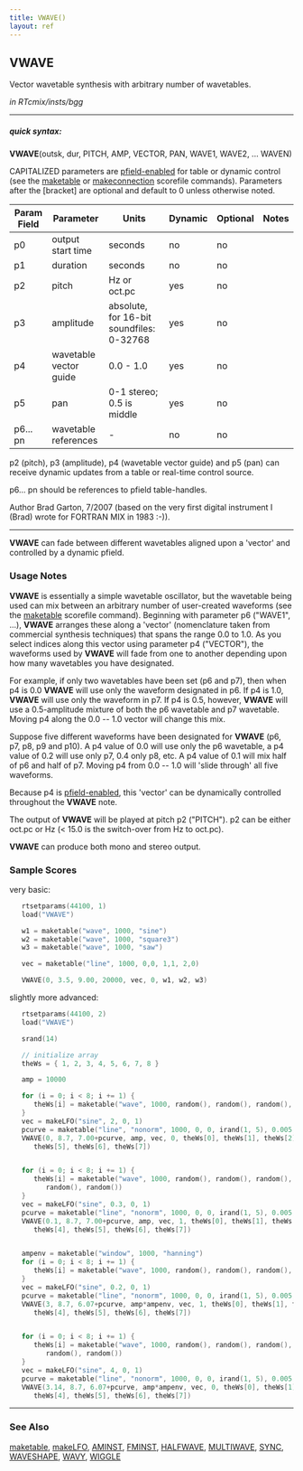 ```yaml
---
title: VWAVE()
layout: ref
---
```


## VWAVE

Vector wavetable synthesis with arbitrary number of wavetables.

*in RTcmix/insts/bgg*  
  

-----

##### quick syntax:

**VWAVE**(outsk, dur, PITCH, AMP, VECTOR, PAN, WAVE1, WAVE2, ... WAVEN)

CAPITALIZED parameters are [pfield-enabled](pfield-enabled.html) for
table or dynamic control (see the
[maketable](../scorefile/maketable.html) or
[makeconnection](../scorefile/makeconnection.html) scorefile
commands). Parameters after the \[bracket\] are optional and default to
0 unless otherwise noted.


Param Field	| Parameter | Units | Dynamic | Optional | Notes
----------- | --------- | ----- | -------- | --------- | ---------
p0 | output start time | seconds | no | no | 
p1 | duration | seconds | no | no | 
p2 | pitch | Hz or oct.pc | yes | no | 
p3 | amplitude | absolute, for 16-bit soundfiles: 0-32768 | yes | no | 
p4 | wavetable vector guide | 0.0 - 1.0 | yes | no | 
p5 | pan | 0-1 stereo; 0.5 is middle | yes | no | 
p6... pn | wavetable references | - | no | no |

   p2 (pitch), p3 (amplitude), p4 (wavetable vector guide) and p5 (pan)
   can receive dynamic updates from a table or real-time control source.

   p6... pn should be references to pfield table-handles.

   Author Brad Garton, 7/2007 (based on the very first digital instrument I (Brad)
      wrote for FORTRAN MIX in 1983 :-)).

  

-----

  
**VWAVE** can fade between different wavetables aligned upon a 'vector'
and controlled by a dynamic pfield.

### Usage Notes

**VWAVE** is essentially a simple wavetable oscillator, but the
wavetable being used can mix between an arbitrary number of user-created
waveforms (see the [maketable](../scorefile/maketable.html) scorefile
command). Beginning with parameter p6 ("WAVE1", ...), **VWAVE** arranges
these along a 'vector' (nomenclature taken from commercial synthesis
techniques) that spans the range 0.0 to 1.0. As you select indices along
this vector using parameter p4 ("VECTOR"), the waveforms used by
**VWAVE** will fade from one to another depending upon how many
wavetables you have designated.

For example, if only two wavetables have been set (p6 and p7), then when
p4 is 0.0 **VWAVE** will use only the waveform designated in p6. If p4
is 1.0, **VWAVE** will use only the waveform in p7. If p4 is 0.5,
however, **VWAVE** will use a 0.5-amplitude mixture of both the p6
wavetable and p7 wavetable. Moving p4 along the 0.0 -- 1.0 vector will
change this mix.

Suppose five different waveforms have been designated for **VWAVE** (p6,
p7, p8, p9 and p10). A p4 value of 0.0 will use only the p6 wavetable, a
p4 value of 0.2 will use only p7, 0.4 only p8, etc. A p4 value of 0.1
will mix half of p6 and half of p7. Moving p4 from 0.0 -- 1.0 will
'slide through' all five waveforms.

Because p4 is [pfield-enabled](pfield-enabled.html), this 'vector' can
be dynamically controlled throughout the **VWAVE** note.

The output of **VWAVE** will be played at pitch p2 ("PITCH"). p2 can be
either oct.pc or Hz (\< 15.0 is the switch-over from Hz to oct.pc).

**VWAVE** can produce both mono and stereo output.

### Sample Scores

very basic:

```cpp
   rtsetparams(44100, 1)
   load("VWAVE")

   w1 = maketable("wave", 1000, "sine")
   w2 = maketable("wave", 1000, "square3")
   w3 = maketable("wave", 1000, "saw")

   vec = maketable("line", 1000, 0,0, 1,1, 2,0)

   VWAVE(0, 3.5, 9.00, 20000, vec, 0, w1, w2, w3)
```

  
  
slightly more advanced:

```cpp
   rtsetparams(44100, 2)
   load("VWAVE")

   srand(14)

   // initialize array
   theWs = { 1, 2, 3, 4, 5, 6, 7, 8 }

   amp = 10000

   for (i = 0; i < 8; i += 1) {
      theWs[i] = maketable("wave", 1000, random(), random(), random(), random())
   }
   vec = makeLFO("sine", 2, 0, 1)
   pcurve = maketable("line", "nonorm", 1000, 0, 0, irand(1, 5), 0.005, irand(5, 10), 0.02)
   VWAVE(0, 8.7, 7.00+pcurve, amp, vec, 0, theWs[0], theWs[1], theWs[2], theWs[3], theWs[4],
      theWs[5], theWs[6], theWs[7])


   for (i = 0; i < 8; i += 1) {
      theWs[i] = maketable("wave", 1000, random(), random(), random(), random(), random(),
         random(), random())
   }
   vec = makeLFO("sine", 0.3, 0, 1)
   pcurve = maketable("line", "nonorm", 1000, 0, 0, irand(1, 5), 0.005, irand(5, 10), 0.02)
   VWAVE(0.1, 8.7, 7.00+pcurve, amp, vec, 1, theWs[0], theWs[1], theWs[2], theWs[3],
      theWs[4], theWs[5], theWs[6], theWs[7])


   ampenv = maketable("window", 1000, "hanning")
   for (i = 0; i < 8; i += 1) {
      theWs[i] = maketable("wave", 1000, random(), random(), random(), random())
   }
   vec = makeLFO("sine", 0.2, 0, 1)
   pcurve = maketable("line", "nonorm", 1000, 0, 0, irand(1, 5), 0.005, irand(5, 10), 0.02)
   VWAVE(3, 8.7, 6.07+pcurve, amp*ampenv, vec, 1, theWs[0], theWs[1], theWs[2], theWs[3],
      theWs[4], theWs[5], theWs[6], theWs[7])


   for (i = 0; i < 8; i += 1) {
      theWs[i] = maketable("wave", 1000, random(), random(), random(), random(), random(),
         random(), random())
   }
   vec = makeLFO("sine", 4, 0, 1)
   pcurve = maketable("line", "nonorm", 1000, 0, 0, irand(1, 5), 0.005, irand(5, 10), 0.02)
   VWAVE(3.14, 8.7, 6.07+pcurve, amp*ampenv, vec, 0, theWs[0], theWs[1], theWs[2], theWs[3],
      theWs[4], theWs[5], theWs[6], theWs[7])
```

  

-----

### See Also

[maketable](../scorefile/maketable.html),
[makeLFO](../scorefile/makeLFO.html), [AMINST](AMINST.html),
[FMINST](FMINST.html), [HALFWAVE](HALFWAVE.html),
[MULTIWAVE](MULTIWAVE.html), [SYNC](SYNC.html),
[WAVESHAPE](WAVESHAPE.html), [WAVY](WAVY.html), [WIGGLE](WIGGLE.html)
